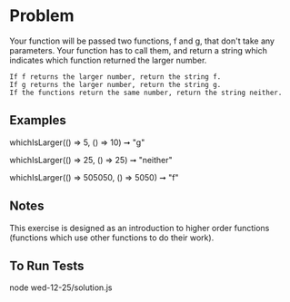 # Problem
Your function will be passed two functions, f and g, that don't take any parameters. Your function has to call them, and return a string which indicates which function returned the larger number.

    If f returns the larger number, return the string f.
    If g returns the larger number, return the string g.
    If the functions return the same number, return the string neither.

## Examples
whichIsLarger(() => 5, () => 10) ➞ "g"

whichIsLarger(() => 25,  () => 25) ➞ "neither"

whichIsLarger(() => 505050, () => 5050) ➞ "f"

## Notes
This exercise is designed as an introduction to higher order functions (functions which use other functions to do their work).

## To Run Tests
node wed-12-25/solution.js